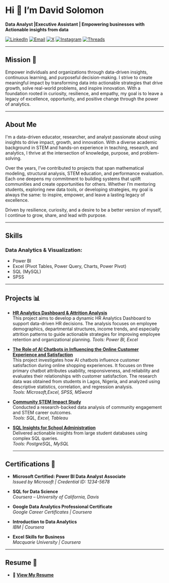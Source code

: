 # Hi 👋 I’m David Solomon

**Data Analyst |Executive Assistant | Empowering businesses with Actionable insights from data**

[![LinkedIn](https://img.shields.io/badge/LinkedIn-Connect-0A66C2?logo=linkedin&logoColor=white)](https://linkedin.com/in/david-solomon-ahmed/)  [![Email](https://img.shields.io/badge/Email-Contact-D14836?logo=gmail&logoColor=white)](mailto:davidsolomon406@gmail.com)  [![X](https://img.shields.io/badge/X-Follow-000000?logo=x&logoColor=white)](https://x.com/ds_analystpro?s=21)  [![Instagram](https://img.shields.io/badge/Instagram-Follow-E4405F?logo=instagram&logoColor=white)](https://www.instagram.com/ds_analystpro)  [![Threads](https://img.shields.io/badge/Threads-Follow-000000?logo=threads&logoColor=white)](https://threads.net/@ds_analystpro)

---

## Mission 🎯

Empower individuals and organizations through data-driven insights, continuous learning, and purposeful decision-making. I strive to create meaningful impact by transforming data into actionable strategies that drive growth, solve real-world problems, and inspire innovation. With a foundation rooted in curiosity, resilience, and empathy, my goal is to leave a legacy of excellence, opportunity, and positive change through the power of analytics.


---

## About Me

I'm a data-driven educator, researcher, and analyst passionate about using insights to drive impact, growth, and innovation. With a diverse academic background in STEM and hands-on experience in teaching, research, and analytics, I thrive at the intersection of knowledge, purpose, and problem-solving.

Over the years, I’ve contributed to projects that span mathematical modeling, structural analysis, STEM education, and performance evaluation. Each one deepens my commitment to building systems that uplift communities and create opportunities for others. Whether I’m mentoring students, exploring new data tools, or developing strategies, my goal is always the same: to inspire, empower, and leave a lasting legacy of excellence.

Driven by resilience, curiosity, and a desire to be a better version of myself, I continue to grow, share, and lead with purpose.

---

## Skills

### **Data Analytics & Visualization:**

- Power BI  
- Excel (Pivot Tables, Power Query, Charts, Power Pivot)  
- SQL (MySQL)  
- SPSS

---

## Projects 📊

- **[HR Analytics Dashboard & Attrition Analysis](https://github.com/Davidsmeek/Data--Analysis?tab=readme-ov-file#hr-analytics-dashboard--attrition-analysis)**  
 This project aims to develop a dynamic HR Analytics Dashboard to support data-driven HR decisions. The analysis focuses on employee demographics, departmental structures, income trends, and especially attrition patterns to guide actionable strategies for improving employee retention and organizational planning. 
  _Tools: Power BI, Excel_

 - **[The Role of AI Chatbots in Influencing the Online Customer Experience and Satisfaction](https://github.com/yourusername/survey-data-pipeline)**  
 This project investigates how AI chatbots influence customer satisfaction during online shopping experiences. It focuses on three primary chatbot attributes usability, responsiveness, and reliability and evaluates their relationships with customer satisfaction. The research data was obtained from students in Lagos, Nigeria, and analyzed using descriptive statistics, correlation, and regression analysis.  
  _Tools: Microsoft,Excel, SPSS, MSword_

- **[Community STEM Impact Study](https://github.com/yourusername/community-stem-impact-study)**  
  Conducted a research-backed data analysis of community engagement and STEM career outcomes.  
  _Tools: SQL, Excel, Tableau_

- **[SQL Insights for School Administration](https://github.com/yourusername/sql-insights-school-admin)**  
  Delivered actionable insights from large student databases using complex SQL queries.  
  _Tools: PostgreSQL, MySQL_
  
  ---

## Certifications 📜

- **Microsoft Certified: Power BI Data Analyst Associate**  
  _Issued by Microsoft | Credential ID: 1234-5678_

- **SQL for Data Science**  
  _Coursera – University of California, Davis_

- **Google Data Analytics Professional Certificate**  
  _Google Career Certificates | Coursera_

- **Introduction to Data Analytics**  
  _IBM | Coursera_

- **Excel Skills for Business**  
  _Macquarie University | Coursera_

---


## Resume 📄

- **📄 [View My Resume](https://your-resume-link.com)**  

